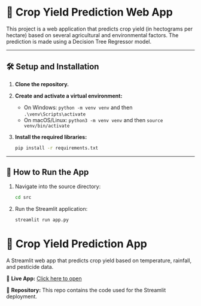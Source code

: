 # 🌾 Crop Yield Prediction Web App

This project is a web application that predicts crop yield (in hectograms per hectare) based on several agricultural and environmental factors. The prediction is made using a Decision Tree Regressor model.

---

## 🛠️ Setup and Installation

1.  **Clone the repository.**

2.  **Create and activate a virtual environment:**
    * On Windows: `python -m venv venv` and then `.\venv\Scripts\activate`
    * On macOS/Linux: `python3 -m venv venv` and then `source venv/bin/activate`

3.  **Install the required libraries:**
    ```bash
    pip install -r requirements.txt
    ```

---

## 🚀 How to Run the App

1.  Navigate into the source directory:
    ```bash
    cd src
    ```

2.  Run the Streamlit application:
    ```bash
    streamlit run app.py
    ```
    
# 🌾 Crop Yield Prediction App

A Streamlit web app that predicts crop yield based on temperature, rainfall, and pesticide data.

🔗 **Live App:** [Click here to open](https://cropyeild-t5vtrk7vu3dsdq7luzt6sb.streamlit.app/)

📁 **Repository:** This repo contains the code used for the Streamlit deployment.
